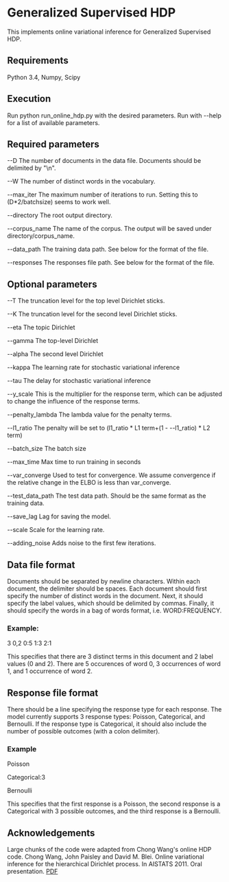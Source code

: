 # Generalized Supervised HDP
This implements online variational inference for Generalized Supervised HDP.

## Requirements
Python 3.4, Numpy, Scipy

## Execution
Run python run_online_hdp.py with the desired parameters. Run with --help for a list of available parameters.

## Required parameters
--D The number of documents in the data file. Documents should be
delimited by "\n".

--W The number of distinct words in the vocabulary.

--max_iter The maximum number of iterations to run. Setting this to
(D*2/batchsize) seems to work well.

--directory The root output directory.

--corpus_name  The name of the corpus. The output will be saved under
directory/corpus_name.

--data_path The training data path. See below for the format of the
file.

--responses The responses file path. See below for the format of the file.

## Optional parameters
--T The truncation level for the top level Dirichlet sticks.

--K The truncation level for the second level Dirichlet sticks.

--eta The topic Dirichlet

--gamma The top-level Dirichlet

--alpha The second level Dirichlet

--kappa The learning rate for stochastic variational inference

--tau The delay for stochastic variational inference

--y_scale This is the multiplier for the response term, which can be
adjusted to change the influence of the response terms.

--penalty_lambda The lambda value for the penalty terms.

--l1_ratio The penalty will be set to (l1_ratio * L1 term+(1 -
--l1_ratio) * L2 term)

--batch_size The batch size

--max_time Max time to run training in seconds

--var_converge Used to test for convergence. We assume convergence if
the relative change in the ELBO is less than var_converge.

--test_data_path The test data path. Should be the same format as the
training data.

--save_lag Lag for saving the model.

--scale Scale for the learning rate.

--adding_noise Adds noise to the first few iterations.

## Data file format
Documents should be separated by newline characters. Within each document, the delimiter should be spaces. Each document should first specify the number of distinct words in the document. Next, it should specify the label values, which should be delimited by commas. Finally, it should specify the words in a bag of words format, i.e. WORD:FREQUENCY.

### Example:
3 0,2 0:5 1:3 2:1

This specifies that there are 3 distinct terms in this document and 2 label values (0 and 2). There are 5 occurences of word 0, 3 occurrences of word 1, and 1 occurrence of word 2.

## Response file format
There should be a line specifying the response type for each response. The model currently supports 3 response types: Poisson, Categorical, and Bernoulli. If the response type is Categorical, it should also include the number of possible outcomes (with a colon delimiter).

### Example
Poisson

Categorical:3

Bernoulli

This specifies that the first response is a Poisson, the second response is a Categorical with 3 possible outcomes, and the third response is a Bernoulli.

## Acknowledgements
Large chunks of the code were adapted from Chong Wang's online HDP code.
Chong Wang, John Paisley and David M. Blei. Online variational inference for the hierarchical Dirichlet process. In AISTATS 2011. Oral presentation. [PDF](http://www.cs.princeton.edu/~chongw/papers/WangPaisleyBlei2011.pdf)
